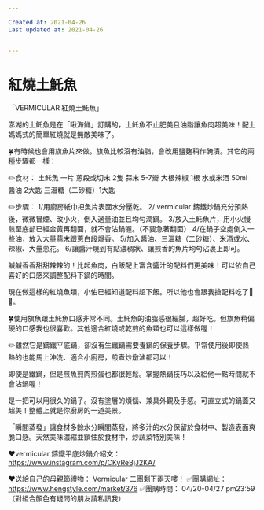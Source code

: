 ```yaml
---

Created at: 2021-04-26
Last updated at: 2021-04-26


---
```


# 紅燒土魠魚


「VERMICULAR 紅燒土魠魚」

澎湖的土魠魚是在「啾海鮮」訂購的，土魠魚不止肥美且油脂讓魚肉超美味！配上媽媽式的簡單紅燒就是無敵美味了。﻿﻿

🍀有時候也會用旗魚片來做。旗魚比較沒有油脂，會改用鹽麴稍作醃漬。其它的兩種步驟都一樣：

✏️食材：
土魠魚 一片
蔥段或切末 2隻
蒜末 5-7瓣
大根辣椒 1根
水或米酒 50ml
醬油 2大匙
三溫糖（二砂糖）1大匙

✏️步驟：
1/用廚房紙巾把魚片表面水分壓乾。﻿
2/﻿ vermicular 鑄鐵炒鍋充分預熱後，微微冒煙、改小火，倒入適量油並且均勻潤鍋。﻿
3/放入土魠魚片，用小火慢煎至底部已經金黃再翻面，就不會沾鍋喔。（不要急著翻面）
4/在鍋子空處倒入一些油，放入大量蒜末跟蔥白段爆香。﻿
5/加入醬油、三溫糖（二砂糖）、米酒或水、辣椒、大量蔥花。﻿
6/讓醬汁燒到有點濃稠狀、讓煎香的魚片均勻沾裹上即可。﻿

鹹鹹香香甜甜辣辣的！比起魚肉，白飯配上富含醬汁的配料們更美味！﻿可以依自己喜好的口感來調整配料下鍋的時間。

現在做這樣的紅燒魚類，小佑已經知道配料超下飯。所以他也會跟我搶配料吃了🤣🤣。

🍀使用旗魚跟土魠魚口感非常不同。土魠魚的油脂感很細膩，超好吃。但旗魚稍偏硬的口感我也很喜歡。﻿其他適合紅燒或乾煎的魚類也可以這樣做喔！

✏️雖然它是鑄鐵平底鍋，卻沒有生鐵鍋需要養鍋的保養步驟。平常使用後即使熱熱的也能馬上沖洗、適合小廚房，煎煮炒燉滷都可以！

即使是鐵鍋，但是煎魚煎肉煎蛋也都很輕鬆。掌握熱鍋技巧以及給他一點時間就不會沾鍋喔！

是一把可以用很久的鍋子。沒有塗層的煩惱、兼具外觀及手感。可直立式的鍋蓋又超美！整體上就是你廚房的一道美景。

「瞬間蒸發」讓食材多餘水分瞬間蒸發，將多汁的水分保留於食材中、製造表面爽脆口感。天然美味濃縮並鎖住於食材中，炒蔬菜特別美味！

❤️vermicular 鑄鐵平底炒鍋介紹文：
https://www.instagram.com/p/CKyReBjJ2KA/

❤️送給自己的母親節禮物：
Vermicular 二團剩下兩天嘍！
✅團購網址：
﻿https://www.hengstyle.com/market/376
✅團購時間：﻿
04/20-04/27 pm23:59
（對組合顏色有疑問的朋友請私訊我）

